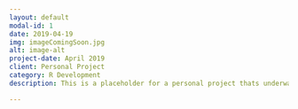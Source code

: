```yaml
---
layout: default
modal-id: 1
date: 2019-04-19
img: imageComingSoon.jpg
alt: image-alt
project-date: April 2019
client: Personal Project
category: R Development
description: This is a placeholder for a personal project thats underway to build a personal Financial Dashboard. The key purpose of this dashboard will be to track my progress against financial goals and spend categories. Some additional features may be included in future releases.

---
```


